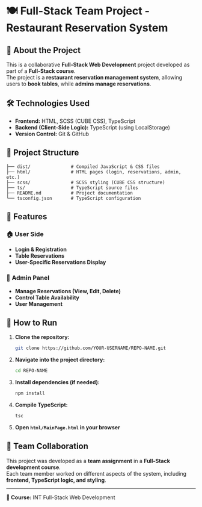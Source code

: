 # 🍽️ Full-Stack Team Project - Restaurant Reservation System

## 📌 About the Project
This is a collaborative **Full-Stack Web Development** project developed as part of a **Full-Stack course**.  
The project is a **restaurant reservation management system**, allowing users to **book tables**, while **admins manage reservations**.

## 🛠️ Technologies Used
- **Frontend:** HTML, SCSS (CUBE CSS), TypeScript
- **Backend (Client-Side Logic):** TypeScript (using LocalStorage)
- **Version Control:** Git & GitHub

## 📂 Project Structure
```
├── dist/               # Compiled JavaScript & CSS files
├── html/               # HTML pages (login, reservations, admin, etc.)
├── scss/               # SCSS styling (CUBE CSS structure)
├── ts/                 # TypeScript source files
├── README.md           # Project documentation
└── tsconfig.json       # TypeScript configuration
```

## 🚀 Features
### 🏠 **User Side**
- **Login & Registration**
- **Table Reservations**
- **User-Specific Reservations Display**

### 🔑 **Admin Panel**
- **Manage Reservations (View, Edit, Delete)**
- **Control Table Availability**
- **User Management**

## 🔧 How to Run
1. **Clone the repository:**
   ```sh
   git clone https://github.com/YOUR-USERNAME/REPO-NAME.git
   ```
2. **Navigate into the project directory:**
   ```sh
   cd REPO-NAME
   ```
3. **Install dependencies (if needed):**
   ```sh
   npm install
   ```
4. **Compile TypeScript:**
   ```sh
   tsc
   ```
5. **Open `html/MainPage.html` in your browser**

## 🤝 Team Collaboration
This project was developed as a **team assignment** in a **Full-Stack development course**.  
Each team member worked on different aspects of the system, including **frontend, TypeScript logic, and styling**.

---

**📅 Course:** INT Full-Stack Web Development

